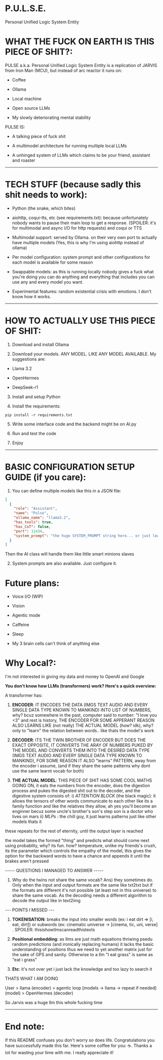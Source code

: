 # P.U.L.S.E.

Personal Unified Logic System Entity

# WHAT THE FUCK ON EARTH IS THIS PIECE OF SHIT?:

PULSE a.k.a. Personal Unified Logic System Entity is a replication of JARVIS from Iron Man (MCU), but instead of arc reactor it runs on:

- Coffee

- Ollama

- Local machine

- Open source LLMs

- My slowly deteriorating mental stability


PULSE IS:

- A talking piece of fuck shit

- A multimodel architecture for running multiple local LLMs

- A unhinged system of LLMs which claims to be your friend, assistant and roaster



---

# TECH STUFF (because sadly this shit needs to work):

- Python (the snake, which bites)

- aiohttp, coqui-tts, etc (see requirements.txt): because unfortunately nobody wants to pause their main loop to get a response. (SPOILER: it's for multimodal and async I/O for http requests) and coqui or TTS

- Multimodal support: served by Ollama. on their very own port to actually have multiple models (Yes, this is why I'm using aiohttp instead of ollama)

- Per model configuration: system prompt and other configurations for each model is available for some reason

- Swappable models: as this is running locally nobody gives a fuck what you're doing you can do anything and everything that includes you can use any and every model you want.

- Experimental features: random existential crisis with emotions. I don't know how it works.



---

# HOW TO ACTUALLY USE THIS PIECE OF SHIT:

1. Download and install Ollama


2. Download your models. ANY MODEL. LIKE ANY MODEL AVAILABLE. My suggestions are:



- Llama 3.2

- OpenHermes

- DeepSeek-r1


3. Install and setup Python


4. Install the requirements:

```
pip install -r requirements.txt
```


5. Write some interface code and the backend might be on AI.py


6. Run and test the code


7. Enjoy




---

# BASIC CONFIGURATION SETUP GUIDE (if you care):

1. You can define multiple models like this in a JSON file:


```json
[
  {
    "role": "Assistant",
    "name": "Pulse",
    "ollama_name": "llama3.2",
    "has_tools": true,
    "has_CoT": false,
    "port": 11434,
    "system_prompt": "the huge SYSTEM_PROMPT string here... or just leave it blank and assign it in the backend like I did"
  }
]
```

Then the AI class will handle them like little smart minions slaves

2. System prompts are also available. Just configure it.


# Future plans:

- Voice I/O (WIP)

- Vision

- Agentic mode

- Caffeine

- Sleep

- My 3 brain cells can't think of anything else


# Why Local?:

I'm not interested in giving my data and money to OpenAI and Google

**You don't know how LLMs (transformers) work? Here's a quick overview:**

A transformer has:

1. **ENCODER**: IT ENCODES THE DATA (IMGS TEXT AUDIO AND EVERY SINGLE DATA TYPE KNOWN TO MANKIND) INTO LIST OF NUMBERS, why? bcuz somewhere in the past, computer said to number: "I love you <3" and rest is history, THE ENCODER FOR SOME APPERANT REASON ALSO LEARNS LIKE (not really) THE ACTUAL MODEL (how? idk), why? only to "learn" the relation between words.. like thats the model's work


2. **DECODER**: ITS THE TWIN BROTHER OF ENCODER BUT DOES THE EXACT OPPOSITE, IT CONVERTS THE ARAY OF NUMBERS PUKED BY THE MODEL AND CONVERTS THEM INTO THE DESIRED DATA TYPE (IMGS TEXT AUDIO AND EVERY SINGLE DATA TYPE KNOWN TO MANKIND), FOR SOME REASON IT ALSO "learns" PATTERN, away from the encoder i assume, (and if they share the same patterns why dont use the same learnt vocab for both)


3. **THE ACTUAL MODEL**: THIS PIECE OF SHIT HAS SOME COOL MATHS GOING ON, it eats the numbers from the encoder, does the digestion process and pukes the digested shit out to the decoder, and the digestive system consists of:
i) *ATTENTION BLOCK* (the black magic): it allows the tensors of other words communicate to each other like its a family function and like the relatives they allow, ah yes you'll become an enginner becuz some uncle's brother's son's step son is a doctor who lives on mars
ii) *MLPs* : the chill guy, it just learns patterns just like other models thats it 

these repeats for the rest of eternity, until the output layer is reached



the model takes the formed "thing" and predicts what should come next using probablity, why? its fun. how? temperature, unlike my friends's crush, its the parameter which controls the empathy of the model, this gives the option for the backward words to have a chance and appends it until the brakes aren't pressed  

----- QUESTIONS I MANAGED TO ANSWER -----

1. Why do the twins not share the same vocab? Ans) they sometimes do. Only when the input and output formats are the same like txt2txt but if the formats are different it's not possible (at least not in this universe) to share the same vocab. As the decoding needs a different algorithm to decode the output like in text2img



--- POINTS I MISSED ---

1. **TOKENISATION**: breaks the input into smaller words (ex: i eat dirt => [i, eat, dirt]) or subwords (ex: cinematic universe -> [cinema, tic, uni, verse] . SPOILER: thisishowllmscanreadthistexts


2. **Positional embedding**: as llms are just math equations thriwing psedu random predictions (and ironically replacing humans) it lacks the basic understanding of positions thus we need to yet another matrix just for the sake of GPS and sanity. Otherwise to a llm "I eat grass" is same as "eat i grass"


3. **Etc**: it's not over yet i just lack the knowledge and too lazy to search it



THATS WHAT I AM DOING

User > llama (encoder) > agentic loop [models -> llama -> repeat if needed] (model) > OpenHermes (decoder)

So Jarvis was a huge llm this whole fucking time


---

# End note:

If this README confuses you don't worry so does life. Congratulations you have successfully made this far. Here's some coffee for you: ☕. Thanks a lot for wasting your time with me. I really appreciate it!